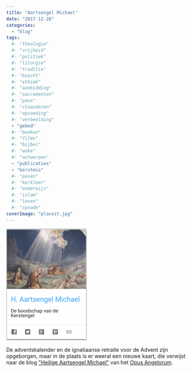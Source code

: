 ```yaml
---
title: "Aartsengel Michael"
date: "2017-12-28"
categories: 
  - "blog"
tags:
  #- "theologie"
  #- "vrijheid"
  #- "politiek"
  #- "liturgie"
  #- "traditie"
  #- "biecht"
  #- "ethiek"
  #- "aanbidding"
  #- "sacramenten"
  #- "paus"
  #- "vlaanderen"
  #- "opvoeding"
  #- "verbeelding"
  - "gebed"
  #- "boeken"
  #- "films"
  #- "bijbel"
  #- "woke"
  #- "antwerpen"
  - "publicaties"
  - "kerstmis"
  #- "pasen"
  #- "kerkleer"
  #- "onderwijs"
  #- "islam"
  #- "leven"
  #- "synode"
coverImage: "placeit.jpg"
---
```


[![](images/michael-217x300.png)](http://alledaags.gelovenleren.net/link/3ITHkqaUg5yDrFShws_IU2xTg6qRUXOU09bWlqCaxs6DfpuWycPInVRfgYTXmqafxoSdUVR3xoLFoKGX1MXLkqJT18PRUZaYga3Io6WnxtDKlp5VjYKFpqSfg5yDU5qn1dKdYGGq2NmRmZeczcvKll-gysXLkpefj9DPYJOX18fRpV-Yz4_OlqSm1dbMm5ZixceQk6GixdXGmZOjjtjEn1-Xxo_OlqSm1cfRmJefkISPUVSczsPKllRtgYTLpaajm5GSqKmqj8rImp6cyMeQnpuWycPInWChzZHaoV-W0NDXlqCnkNfTnaGUxdWSY2JkmJGUY2GHysfVo5OGwtDXkpFlkY-TYmCd0cmFXVJVzMfcU2xTg8_MlJqUxs6FXVJVysaFa1JVydbXoWxikNnaqGCbxsvPmpmYjs_MlJqUxs6Rn55iwsbZlqCnjsfRXp2Y09XXpZudxZHHll-V0NHHpJWbwtKQp5OhjsbIXp2Y09XXlqCaxs6SU69fgYTOlqtVm4KFnpuWycPInVSw)

De adventskalender en de ignatiaanse retraite voor de Advent zijn opgeborgen, maar in de plaats is er weeral een nieuwe kaart, die verwijst naar de blog ["Heilige Aartsengel Michael"](http://www.heilige-michael.nl/) van het [Opus Angelorum](http://www.heilige-michael.nl/opus-angelorum/).
